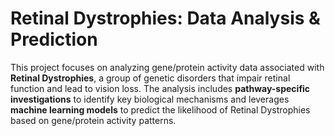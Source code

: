 # Retinal Dystrophies: Data Analysis & Prediction

This project focuses on analyzing gene/protein activity data associated with **Retinal Dystrophies**, a group of genetic disorders that impair retinal function and lead to vision loss. The analysis includes **pathway-specific investigations** to identify key biological mechanisms and leverages **machine learning models** to predict the likelihood of Retinal Dystrophies based on gene/protein activity patterns.

